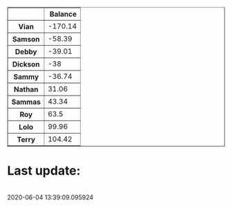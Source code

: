 <table border="1" class="dataframe">
  <thead>
    <tr style="text-align: right;">
      <th></th>
      <th>Balance</th>
    </tr>
  </thead>
  <tbody>
    <tr>
      <th>Vian</th>
      <td>-170.14</td>
    </tr>
    <tr>
      <th>Samson</th>
      <td>-58.39</td>
    </tr>
    <tr>
      <th>Debby</th>
      <td>-39.01</td>
    </tr>
    <tr>
      <th>Dickson</th>
      <td>-38</td>
    </tr>
    <tr>
      <th>Sammy</th>
      <td>-36.74</td>
    </tr>
    <tr>
      <th>Nathan</th>
      <td>31.06</td>
    </tr>
    <tr>
      <th>Sammas</th>
      <td>43.34</td>
    </tr>
    <tr>
      <th>Roy</th>
      <td>63.5</td>
    </tr>
    <tr>
      <th>Lolo</th>
      <td>99.96</td>
    </tr>
    <tr>
      <th>Terry</th>
      <td>104.42</td>
    </tr>
  </tbody>
</table><H1>Last update:</h1><br>2020-06-04 13:39:09.095924